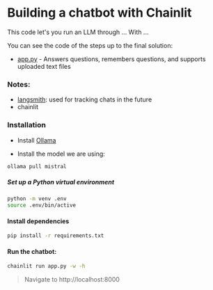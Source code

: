 # Building a chatbot with Chainlit

This code let's you run an LLM through ... With ...

You can see the code of the steps up to the final solution:

- [app.py](app.py) - Answers questions, remembers questions, and supports uploaded text files

### Notes:

- [langsmith](https://www.youtube.com/results?search_query=langsmith): used for tracking chats in the future
- chainlit

### Installation

- Install [Ollama](https://ollama.com/)

- Install the model we are using:

```bash
ollama pull mistral
```

##### Set up a Python virtual environment

```bash
python -m venv .env
source .env/bin/active
```

#### Install dependencies

```bash
pip install -r requirements.txt
```

#### Run the chatbot:

```bash
chainlit run app.py -w -h
```

> Navigate to http://localhost:8000

